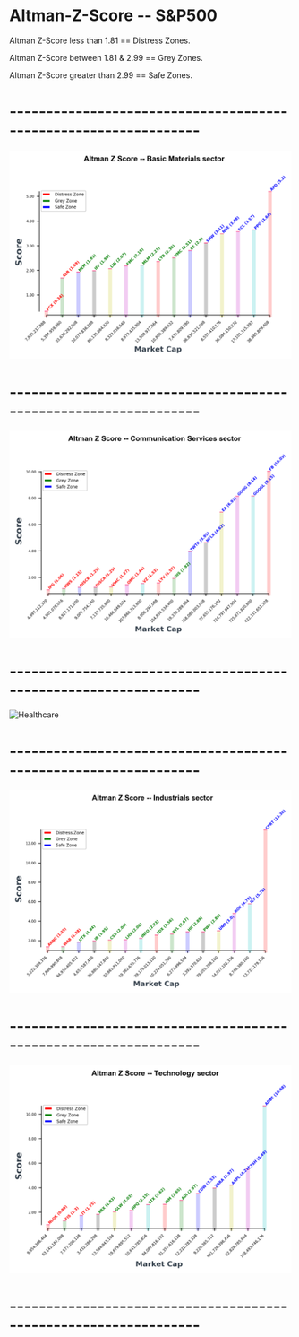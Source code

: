 # Altman-Z-Score -- S&P500
Altman Z-Score less than 1.81 == Distress Zones.

Altman Z-Score between 1.81 & 2.99 == Grey Zones.

Altman Z-Score greater than 2.99 == Safe Zones.

# ----------------------------------------------------------------
![Basic Materials](https://github.com/LutufyoM/Altman-Z-Score/blob/master/Figures/Basic%20Materials.png)
# ----------------------------------------------------------------
![Communication Services](https://github.com/LutufyoM/Altman-Z-Score/blob/master/Figures/Communication%20Services.png)
# ----------------------------------------------------------------
![Healthcare](https://github.com/LutufyoM/Altman-Z-Score/blob/master/Figures/Healthcare.png)
# ----------------------------------------------------------------
![Industrials](https://github.com/LutufyoM/Altman-Z-Score/blob/master/Figures/Industrials.png)
# ----------------------------------------------------------------
![Technology](https://github.com/LutufyoM/Altman-Z-Score/blob/master/Figures/Technology.png)
# ----------------------------------------------------------------
